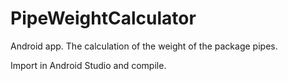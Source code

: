 # PipeWeightCalculator
Android app. The calculation of the weight of the package pipes.

Import in Android Studio and compile.
